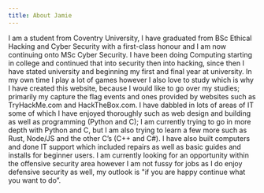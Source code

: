 ```yaml
---
title: About Jamie
---
```


I am a student from Coventry University, I have graduated from BSc Ethical Hacking and Cyber Security with a first-class honour and I am now continuing onto MSc Cyber Security. I have been doing Computing starting in college and continued that into security then into hacking, since then I have stated university and beginning my first and final year at university.
In my own time I play a lot of games however I also love to study which is why I have created this website, because I would like to go over my studies; primarily my capture the flag events and ones provided by websites such as TryHackMe.com and HackTheBox.com. I have dabbled in lots of areas of IT some of which I have enjoyed thoroughly such as web design and building as well as programming (Python and C); I am currently trying to go in more depth with Python and C, but I am also trying to learn a few more such as Rust, Node/JS and the other C’s (C++ and C#).
I have also built computers and done IT support which included repairs as well as basic guides and installs for beginner users. I am currently looking for an opportunity within the offensive security area however I am not fussy for jobs as I do enjoy defensive security as well, my outlook is "if you are happy continue what you want to do”. 
